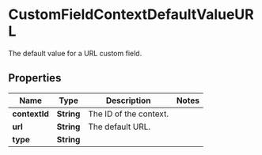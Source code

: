 

# CustomFieldContextDefaultValueURL

The default value for a URL custom field.

## Properties

| Name | Type | Description | Notes |
|------------ | ------------- | ------------- | -------------|
|**contextId** | **String** | The ID of the context. |  |
|**url** | **String** | The default URL. |  |
|**type** | **String** |  |  |



